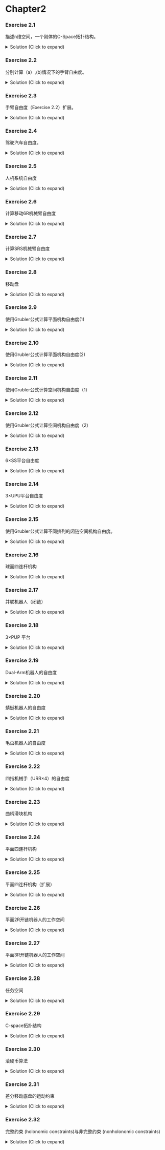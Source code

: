 # Chapter2

### Exercise 2.1

描述n维空间，一个刚体的C-Space拓扑结构。

<details>
<summary>Solution (Click to expand)</summary>

平移自由度$a=n$，旋转自由度$b=n(n-1)/2$.

C-space的拓扑空间为:

* n=2：$R^2\times S^1$

* n=3：$R^3\times S^2 \times S^1$

* n>3：$R^n\times S^{n-1} \times \dots \times S^1$

</details>


### Exercise 2.2

分别计算（a）,(b)情况下的手臂自由度。

<details>
<summary>Solution (Click to expand)</summary>

shoulder, elbow, wrist joints考虑为spherical joint(ball-and-socket).

(a) (4-1-3)*6+(3+3+3)=9

(b)固定手掌的情况： (3-1-3)*6+(3+3+3)=3

</details>

### Exercise 2.3

手臂自由度（Exercise 2.2）扩展。

<details>
<summary>Solution (Click to expand)</summary>

- 略

</details>

### Exercise 2.4

驾驶汽车自由度。

<details>
<summary>Solution (Click to expand)</summary>

相比手臂系统，增加一个R关节（方向盘），连杆数量N没有改变，根据Grubler公式，即其自由度为n+1。

</details>

### Exercise 2.5

人机系统自由度

<details>
<summary>Solution (Click to expand)</summary>

Grubler公式：$(7-1-7)*6+(1*5+3*2)=5$

</details>

### Exercise 2.6

计算移动6R机械臂自由度

<details>
<summary>Solution (Click to expand)</summary>

(a) 对于机械臂部分：$T^6$，对于底盘部分：$R^2\times T^2$，则整体为：$R^2\times T^8$

> Tip：对于底盘，类比于滚动硬币，需要考虑轮子的旋转角度，但是其自由度为3，轮子的旋转角度与底盘二维位置具有约束关系。

(b) Grubler公式：$(7-1-7)*6+(1*7)=1$  ，自由度为1。（6R机械臂，看作7个连杆，6个R关节）

(c) Grubler公式：$(12-1-13)*6+(1*13)=1$  ，自由度为1。

</details>

### Exercise 2.7

计算SRS机械臂自由度

<details>
<summary>Solution (Click to expand)</summary>

(a) $(8-1-9)*6+(1*3+3*6)=9$

(b) $((2n+2)-1-3n)*6+(1*n+3*2n)=n+6$

(c)  $((2n+2)-1-3n)*6+(1*n+3*n+2*n)=6$

</details>

### Exercise 2.8

移动盘

<details>
<summary>Solution (Click to expand)</summary>

1条腿Grubler公式：$(m-1-J)*6+F=d$

n条腿Grubler公式：$(((m-2)*n+2)-1-J*n)*6+(F*n)=6$

则有d=6

</details>

### Exercise 2.9

使用Grubler公式计算平面机构自由度(1)

<details>
<summary>Solution (Click to expand)</summary>

> Tip : $dof=m(N-1-J)+\sum_{i=1}^J f_i$ （条件：关节之间的约束相互独立)，对于平面机构m=3。

(a): $(10-1-12)*3+(1*9+1*3)=3$

(b): $(14-1-18)*3+(1*16+1*2)=3$

(c): $(8-1-9)*3+(1*6+1*2+2*2)=4$

(d): $(6-1-7)*3+(1*6+1*1)=1$

(e): $(14-1-18)*3+(1*14+1*4)=3$

(f): $(7-1-9)*3+(1*8+1*1)=0$

</details>

### Exercise 2.10

使用Grubler公式计算平面机构自由度(2)

<details>
<summary>Solution (Click to expand)</summary>

(a): $(6-1-7)*3+(1*7)=1$

(b): $(6-1-6)*3+(1*4+1*2)=3$

(c): $(14-1-18)*3+(1*16+1*2)=3$

(d): $(21-1-27)*3+(1*18+1*9)=6$

</details>

### Exercise 2.11

使用Grubler公式计算空间机构自由度（1）

<details>
<summary>Solution (Click to expand)</summary>

>  Tip : $dof=m(N-1-J)+\sum_{i=1}^J f_i$ （条件：关节之间的约束相互独立），对于空间机构m=3。

(a) $ (6-1-6)*6+(2*6)=6$

符合直觉。

(b) $(11-1-12)*6+(1*6+1*3+3*3)=6$

> Tip：注意RP关节之间的link，也就是滑块link，不能漏掉。另一种做法就是把RP关节看作一个关节，其自由度为2，此时在Grubler中，link数量发生了变化（不考虑滑块link）。

(c)$(10-1-11)*6+(1*5+1*3+3*3)=5$ 

> Tip: Cicular P 关节那里的滑块link，有两个关节，即R+P关节。

(d)$(8-1-9)*6+(2*6+1*3)=3$ 

(e) $(8-1-8)*6+(1*2+2*4+1*2)=6$ 

(f) $(5-1-6)*6+(3*3+3*3)=6$ 

</details>

### Exercise 2.12 

使用Grubler公式计算空间机构自由度（2）

<details>
<summary>Solution (Click to expand)</summary>

(a) $ (8-1-9)*6+(2*6+1*3)=3$ 

(b) $ (9-1-9)*6+(1*9)=3$

不符合直觉，至少有4个自由度，最下面一个P关节，构成1个自由度，最上面两个P关节共同构成1个自由度，中间两个P关节独立分别构成1个自由度。

(c) $(14-1-18)*6+(1*6+2*6+3*6)=6$

符合直觉，上方平台具有6个自由度（3平移+3旋转）(不确定)。

(d) $(30-1-36)*6+(1*36)=6$

符合直觉，上方平台具有6个自由度（3平移+3旋转）(不确定)。

> Tip：一个关节应该对应两个连杆，如果3个连杆连接在同一个关节上（例如R关节），需要看作2个关节，4个连杆情况类似（看作3个关节）。

</details>

### Exercise 2.13

6×SS平台自由度

<details>
<summary>Solution (Click to expand)</summary>

Grubler公式：$(8-1-12)*6+(3*12)=6$

上方平台可以在空间中平移运动，以及自旋（绕z轴旋转）。

> Tip，直觉上，具有3个自由度，对于空间刚体具有6个自由度，该平台显然被约束保持水平，说明具有两个约束（roll,pitch角约束），同时该机构可以平移，当考虑进行上下平移时，是通过自旋实现的（yaw角），所以，这里也有个约束方程，最终自由度为6-3=3。

</details>

### Exercise 2.14

3×UPU平台自由度

<details>
<summary>Solution (Click to expand)</summary>

(a) Grubler公式： $(8-1-9)*6+(2*6+1*3)=3$

(b) 锁住3个P关节，上方平台不能再移动，该机构成为刚体。该机构具有3个主动关节，所以其自由度为3，符合Grubler公式的计算结果。

> Tip:  上方圆形平台是不能发生自旋的，由UPU中两个旋转关节轴平行约束确定。

</details>

### Exercise 2.15

使用Grubler公式计算不同排列的闭链空间机构自由度。

<details>
<summary>Solution (Click to expand)</summary>

(a) 对于该机构的所有link在同一个平面运动，故采用平面Grubler公式，

即 $(6-1-6)*3+(1*6)=3$ ，自由度为3。

结果符合直觉，机构上方平台可以在一个平面内移动，并且能够调整倾角。

(b) Grubler公式 $(6-1-6)*6+(1*6)=0$，，自由度为0.

结果不符合直觉，对于该机构，具有一个自由度，机构上方平台能有上下移动。

</details>

### Exercise 2.16

球面四连杆机构

<details>
<summary>Solution (Click to expand)</summary>

(a) 该机构所有link可以看作在球面上移动，采用平面Grubler公式。

即：$(4-1-4)*3+(1*4)=1$ 

(b) C-Space拓扑结构为：$S^1 \times S^1 \times S^1 \times S^1=T^4$

> Tip，该机构的C-space为4维，自由度为1，说明该闭链结构具有3个约束方程（参考平面四连杆机构）。

(c) 略（TODO）

</details>

### Exercise 2.17

并联机器人（闭链）

<details>
<summary>Solution (Click to expand)</summary>

(a) Grubler公式：$(13-1-14)*6+(1*11+1*1+2*2)=4$

(b) 增加一个约束方程（点在直线上），故损失2个自由度，最终自由度为2.

> Tip：空间直线方程，可以看作两个平面的交集，即两个方程。

(c) 所有的R关节轴经过点A，则该机构所有link可以看作在球面上移动，采用平面Grubler公式。

即：$(11-1-12)*3+(1*12)=3$，自由度为6.

</details>

### Exercise 2.18

3×PUP 平台

<details>
<summary>Solution (Click to expand)</summary>

Grubler公式：$(8-1-9)*6+(1*6+2*3)=0$，自由度为0.

不符合直觉，显然可以上下移动，至少具有一个自由度。

> TIP：上方PU关节之间的link（滑块link）很容易漏掉。

</details>

### Exercise 2.19

Dual-Arm机器人的自由度

<details>
<summary>Solution (Click to expand)</summary>
物体可以在桌面滑动，将物体与桌面的约束看作一个关节，其自由度为2。

则由Grubler公式：$(7-1-8)*6+(1*2+2*1+3*4+2*1)=6$，自由度为6。

</details>

### Exercise 2.20

蜻蜓机器人的自由度

<details>
<summary>Solution (Click to expand)</summary>

(a) Grubler公式：$(17-1-20)*6+(1*8+1*4+2*4+3*4)=8$，自由度为8.

(b) 因为一个刚体具有6个自由度，所以总和为$8+6=14$个自由度。

(c)  每一个接触点可以看作一个S关节，地面看作一个link，即由Grubler可得：$(18-1-24)*6+(1*8+1*4+2*4+3*8)=-42+44=2$

</details>

### Exercise 2.21

毛虫机器人的自由度

<details>
<summary>Solution (Click to expand)</summary>

(a) Grubler公式：$(8-1-7)*6+(3*5+1*2)=17$，自由度为17. （RPR关节具有3个自由度）

(b) link保持接触叶子表面，受到了曲面约束（只能在二维曲面面上移动），损失一个自由度，故6个link接触叶子时自由度为17-6=11

(c) 由(b)同理，故2个link接触叶子时自由度为17-2=15

</details>

### Exercise 2.22

四指机械手（URR×4）的自由度

<details>
<summary>Solution (Click to expand)</summary>

(a) 对于四指机械手，由Grubler公式：$(13-1-12)*6+(1*8+2*4)=16$

刚体接触表面的约束为曲面约束，即只能在二维曲面上运行，损失1个自由度，则最终自由度为16-4=12.

对于n指情况， $((3*n+1)-1-3*n)*6+(1*2n+2*n)-n=3n$

(b) 对于四指机械手，由Grubler公式：$(13-1-12)*6+(1*8+3*4)=20$

刚体接触表面的约束为曲面约束，即只能在二维曲面上运行，损失1个自由度，则最终自由度为20-4=16.

对于n指情况，$((3*n+1)-1-3*n)*6+(1*2n+3*n)-n=4n$

(c) 由于手掌，椭球物体被固定住，则每一根手指相互独立，对于一根手指，可以将手掌，椭球物体以及指尖看作一个link，不难看出，手指被固定住，不能移动，故该系统的自由度为0。

(d)  由Grubler公式：$(13-1-16)*6+(1*8+2*4+3*4)=4$

> Tip：可以将手掌，椭球物体看作一个link，椭球与指尖由一个S关节连接。

</details>

### Exercise 2.23

曲柄滑块机构

<details>
<summary>Solution (Click to expand)</summary>

设曲柄关节角度为$\theta$，滑块的位移为$x$。

$x=\begin{cases} 2Lcos\theta & -\frac{\pi}{2}<\theta <\frac{\pi}{2} \\ 0 & otehrs \end{cases} $

> 没看懂题目意思（TODO）

</details>

### Exercise 2.24

平面四连杆机构

<details>
<summary>Solution (Click to expand)</summary>

(a) Grubler公式：$(4-1-4)*3+(1*4)=1$，自由度为1

(b) 略（TODO）

</details>

### Exercise 2.25

平面四连杆机构（扩展）

<details>
<summary>Solution (Click to expand)</summary>

略（TODO）

</details>

### Exercise 2.26

平面2R开链机器人的工作空间

<details>
<summary>Solution (Click to expand)</summary>

(a) C-space为 $S^1\times S^1=T^2$，即$(\theta_1,\theta_2)$。

(b) 工作空间为一个圆环，内环半径为1，外环半径为3，即$\{(x,y)|1\le x^2+y^2 \le 9\}$

(c) 略（TODO）

</details>

### Exercise 2.27

平面3R开链机器人的工作空间

<details>
<summary>Solution (Click to expand)</summary>

(a) 工作空间为一个圆环，内环半径为2，外环半径为8.

(b) 工作空间为一个圆，半径为8，显然情况(b)的机器人具有更大的位形空间。

(c) 对于平面开链机器人，增加最后一个link长度，可以增加工作空间半径（为所有link之和）。

</details>

### Exercise 2.28

任务空间

<details>
<summary>Solution (Click to expand)</summary>

(a) 黑板上书写，任务空间为$R^2 \times S^2$ ，$R^2$表示粉笔在二维黑板上的位置，$S^2$表示粉笔的朝向。

(b) 挥动指挥棒，任务空间为$R^3 \times S^2$，$R^3$表示指挥棒在空间中的位置，$S^2$表示指挥棒的朝向。

</details>

### Exercise 2.29

C-space拓扑结构

<details>
<summary>Solution (Click to expand)</summary>

(a) $R^2\times S^1$

(b) $S^2\times S^1$

(c) $R^2 \times S^1 \times S^1 \times S^1 \times[a,b]\times S^1= R^2 \times T^4 \times [a,b]$

(d) $R^3\times S^2 \times S^1 \times T^6 = R^3 \times S^2 \times T^7$

> Tip：对于平面刚体的位形空间为$R^2\times S^1$，对于空间刚体的位形空间为$R^3\times S^2 \times S^1$

</details>

### Exercise 2.30

滚硬币算法

<details>
<summary>Solution (Click to expand)</summary>

（1）首先输入$\dot \theta,\dot \phi$，硬币做圆周运动（运动半径为$R=\frac{\dot \theta r}{\dot \phi }$），运动到目标位形的硬币切线上（硬币x方向所在的直线）。

（2）然后，只输入$\dot \theta$，使得$\dot \phi=0$，硬币做直线运动，运动到目标位形。

</details>

### Exercise 2.31 

差分移动底盘的运动约束

<details>
<summary>Solution (Click to expand)</summary>

(a) 不难得到，机器人前进的速度为$v_{forward}=\frac{r}{2}(w_1+w_2)$，自旋的速度为 $\dot \theta = \frac{r}{2d}(w_2-w_1)$

$\dot x= v_{forward}\cos\theta= \frac{r\cos\theta}{2}(w_1+w_2)$，

$\dot y= v_{forward}\sin\theta= \frac{r\sin\theta}{2}(w_1+w_2)$，

则：$ \begin{cases} g_1(q)=[\frac{1}{2}r\cos\theta,\frac{1}{2}r\sin\theta,-\frac{r}{2d},1,0]  \\ g_2(q)=[\frac{1}{2}r\cos\theta,\frac{1}{2}r\sin\theta,\frac{r}{2d},0,1]\end{cases}$

当$w_1=w_2$时，机器人只发生x方向的平移；当$w_1=-w_2$时，机器人只发生自旋；其它情况为平移与自旋的叠加运动。

(b) 由(a)中三个等式不难得到3个Pfaffian约束
$$
A(q)\dot q =

\begin{bmatrix}
1 & 0 & 0 & -\frac{r\cos\theta}{2} & -\frac{r\cos\theta}{2}\\
0 & 1 & 0 & -\frac{r\sin\theta}{2} & -\frac{r\sin\theta}{2} \\
0 & 0 & 1 & \frac{r}{2d} & -\frac{r}{2d}
\end{bmatrix}

\begin{bmatrix}
\dot x \\
\dot y \\
\dot \theta \\
\dot \phi_1 \\
\dot \phi_2 \\
\end{bmatrix}

=0
$$

> 在(a)中，一共有4个等式，其中只有3个有效等式（关于$\dot x, \dot y，\dot \theta$的等式），$v_{forward}$为中间产物。

(c) 显然，这三个约束都是非完整约束(nonholonomic constraints)。

</details>

### Exercise 2.32 

完整约束 (holonomic constraints)与非完整约束 (nonholonomic constraints)

<details>
<summary>Solution (Click to expand)</summary>

(a) 是不完整约束。

(b) 第一个是不完整约束，第二个是完整约束。

对于第二个约束，有$g(q)=q_3\sin q_1+q_4 \cos q_1 =0 \longrightarrow \frac{\partial g}{\partial q} q=0$，

</details>